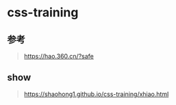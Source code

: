 # css-training

## 参考
> https://hao.360.cn/?safe

## show
> https://shaohong1.github.io/css-training/xhiao.html

